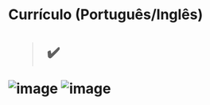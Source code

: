 <h1> Currículo (Português/Inglês) <h1> 

  > ✔️

![image](https://user-images.githubusercontent.com/79876042/181008328-e98e0647-4762-4a3d-a68d-f22929c7c423.png)
![image](https://user-images.githubusercontent.com/79876042/181008620-7b167a34-191a-482c-8545-fc1fd80f6ca2.png)
